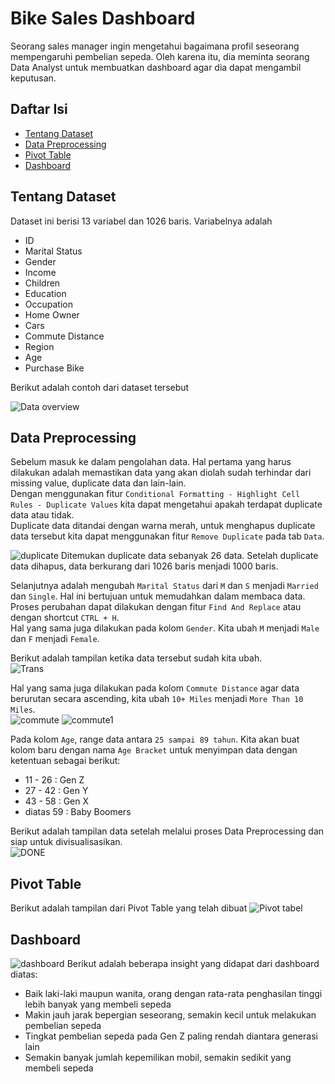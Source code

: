 # Bike Sales Dashboard
Seorang sales manager ingin mengetahui bagaimana profil seseorang mempengaruhi pembelian sepeda. Oleh karena itu, dia meminta seorang Data Analyst untuk membuatkan dashboard agar dia dapat mengambil keputusan.

## Daftar Isi
- [Tentang Dataset]()
- [Data Preprocessing]()
- [Pivot Table]()
- [Dashboard]()


## Tentang Dataset
Dataset ini berisi 13 variabel dan 1026 baris.
Variabelnya adalah
- ID
- Marital Status
- Gender
- Income
- Children
- Education
- Occupation
- Home Owner
- Cars
- Commute Distance
- Region
- Age
- Purchase Bike

Berikut adalah contoh dari dataset tersebut <br/>

![Data overview](https://github.com/dikfaj/Microsoft-Excel/assets/39393133/dd8281bf-4da9-417f-af94-143f495b5cc4)


## Data Preprocessing
Sebelum masuk ke dalam pengolahan data. Hal pertama yang harus dilakukan adalah memastikan data yang akan diolah sudah terhindar dari missing value, duplicate data dan lain-lain. <br/>
Dengan menggunakan fitur `Conditional Formatting - Highlight Cell Rules - Duplicate Values` kita dapat mengetahui apakah terdapat duplicate data atau tidak. <br/>
Duplicate data ditandai dengan warna merah, untuk menghapus duplicate data tersebut kita dapat menggunakan fitur `Remove Duplicate` pada tab `Data`.

![duplicate](https://github.com/dikfaj/Microsoft-Excel/assets/39393133/700bd3c9-d13b-4d19-be42-fb7fe39d1d54)
Ditemukan duplicate data sebanyak 26 data. Setelah duplicate data dihapus, data berkurang dari 1026 baris menjadi 1000 baris. <br/>

Selanjutnya adalah mengubah `Marital Status` dari `M` dan `S` menjadi `Married` dan `Single`. Hal ini bertujuan untuk memudahkan dalam membaca data. Proses perubahan dapat dilakukan dengan fitur  `Find And Replace` atau dengan shortcut `CTRL + H`. <br/>
Hal yang sama juga dilakukan pada kolom `Gender`. Kita ubah `M` menjadi `Male` dan `F` menjadi `Female`. <br/>

Berikut adalah tampilan ketika data tersebut sudah kita ubah.<br/>
![Trans](https://github.com/dikfaj/Microsoft-Excel/assets/39393133/a7434314-971f-44e3-b18a-e21ffeb8ffb4)

Hal yang sama juga dilakukan pada kolom `Commute Distance` agar data berurutan secara ascending, kita ubah `10+ Miles` menjadi `More Than 10 Miles`. <br/>
![commute](https://github.com/dikfaj/Microsoft-Excel/assets/39393133/0d5b7ca0-7164-4460-8d6e-ba0a74d6fb0d)
![commute1](https://github.com/dikfaj/Microsoft-Excel/assets/39393133/a2f0e7db-ed24-47e5-92f7-e65c472b3058)

Pada kolom `Age`, range data antara `25 sampai 89 tahun`. Kita akan buat kolom baru dengan nama `Age Bracket` untuk menyimpan data dengan ketentuan sebagai berikut:
- 11 - 26 : Gen Z
- 27 - 42 : Gen Y
- 43 - 58 : Gen X
- diatas 59 : Baby Boomers

Berikut adalah tampilan data setelah melalui proses Data Preprocessing dan siap untuk divisualisasikan.<br/>
![DONE](https://github.com/dikfaj/Microsoft-Excel/assets/39393133/3898d085-a3f0-4117-8459-2e013c66bb4d)
## Pivot Table
Berikut adalah tampilan dari Pivot Table yang telah dibuat
![Pivot tabel](https://github.com/dikfaj/Microsoft-Excel/assets/39393133/6a6b76ca-dcbe-487b-86cc-d64743e51a97)
## Dashboard
![dashboard](https://github.com/dikfaj/Microsoft-Excel/assets/39393133/5d17694e-6800-4c23-a258-a858711f7ff5)
Berikut adalah beberapa insight yang didapat dari dashboard diatas:
- Baik laki-laki maupun wanita, orang dengan rata-rata penghasilan tinggi lebih banyak yang membeli sepeda
- Makin jauh jarak bepergian seseorang, semakin kecil untuk melakukan pembelian sepeda
- Tingkat pembelian sepeda pada Gen Z paling rendah diantara generasi lain
- Semakin banyak jumlah kepemilikan mobil, semakin sedikit yang membeli sepeda
